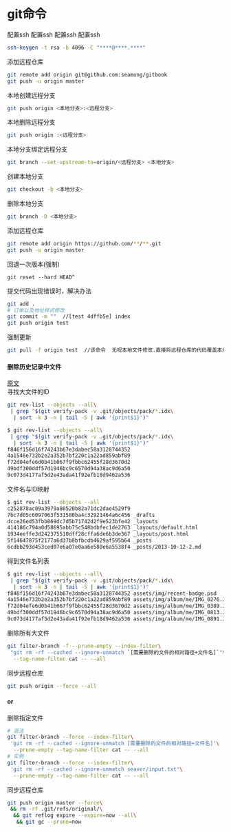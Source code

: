 # git命令

配置ssh
配置ssh
配置ssh
配置ssh
```bash
ssh-keygen -t rsa -b 4096 -C "****@****.****"
```

添加远程仓库
```bash
git remote add origin git@github.com:seamong/gitbook
git push -u origin master
```

本地创建远程分支
```bash
git push origin <本地分支>:<远程分支>
```

本地删除远程分支
```bash
git push origin :<远程分支>
```

本地分支绑定远程分支
```bash
git branch --set-upstream-to=origin/<远程分支> <本地分支>
```

创建本地分支
```bash
git checkout -b <本地分支>
```

删除本地分支
```bash
git branch -D <本地分支>
```

添加远程仓库
```bash
git remote add origin https://github.com/**/**.git
git push -u origin master
```

回退一次版本(强制)
```
git reset --hard HEAD^
```

提交代码出现错误时，解决办法
```bash
git add .
# 订单以及地址样式修改
git commit -m ""  //[test 4dffb5e] index
git push origin test
```

强制更新
```bash
git pull -f origin test  //该命令  无视本地文件修改.直接将远程仓库的代码覆盖本地文件
```
#### 删除历史记录中文件
[原文](https://harttle.land/2016/03/22/purge-large-files-in-gitrepo.html)<br/>
寻找大文件的ID
```bash
git rev-list --objects --all\
 | grep "$(git verify-pack -v .git/objects/pack/*.idx\
  | sort -k 3 -n | tail -5 | awk '{print$1}')"
```
```bash
$ git rev-list --objects --all\
 | grep "$(git verify-pack -v .git/objects/pack/*.idx\
  | sort -k 3 -n | tail -5 | awk '{print$1}')"
f846f156d16f74243b67e3dabec58a3128744352
4a1546e732b2e2a352b7bf220c1a22ad859abf89
f72d04efe6d0b41b067f9fbbc62455f28d3670d2
49bdf300ddf57d1946bc9c6570d94a38ac9d6a50
9c073d4177af5d2e43ada41f92efb18d9462a536
```
文件名与ID映射
```bash
$ git rev-list --objects --all
c252878ac09a3979a80520b82a71dc2dae4529f9
7bc7d05c6097063f531580ba4c32921464a6c456 _drafts
dcce26ed53fbb869dc7d5b71742d2f9e523bfe42 _layouts
414186c794a0d58695abb75c548bdbfec1de2763 _layouts/default.html
1934eeffe3d242375510dff28cffa6de6b3de367 _layouts/post.html
5f14647875f2177a6d37b8bfbcdb4629af595b64 _posts
6cdbb293d453ced07e6a07e0aa6e580e6a5538f4 _posts/2013-10-12-2.md
```
得到文件名列表
```bash
$ git rev-list --objects --all\
 | grep "$(git verify-pack -v .git/objects/pack/*.idx\
  | sort -k 3 -n | tail -5 | awk '{print$1}')"
f846f156d16f74243b67e3dabec58a3128744352 assets/img/recent-badge.psd
4a1546e732b2e2a352b7bf220c1a22ad859abf89 assets/img/album/me/IMG_0276.JPG
f72d04efe6d0b41b067f9fbbc62455f28d3670d2 assets/img/album/me/IMG_0389.JPG
49bdf300ddf57d1946bc9c6570d94a38ac9d6a50 assets/img/album/me/IMG_0813.JPG
9c073d4177af5d2e43ada41f92efb18d9462a536 assets/img/album/me/IMG_0891.JPG
```
删除所有大文件
```bash
git filter-branch -f --prune-empty --index-filter\
 "git rm -rf --cached --ignore-unmatch `[需要删除的文件的相对路径+文件名]`"\
  --tag-name-filter cat -- --all
```
同步远程仓库
```bash
git push origin --force --all
```

#### or
删除指定文件
```bash
# 语法
git filter-branch --force --index-filter\
 'git rm -rf --cached --ignore-unmatch [需要删除的文件的相对路径+文件名]'\
  --prune-empty --tag-name-filter cat -- --all
# 实例
git filter-branch --force --index-filter\
 'git rm -rf --cached --ignore-unmatch seaver/input.txt'\
  --prune-empty --tag-name-filter cat -- --all
```
同步远程仓库
```bash
git push origin master --force\
 && rm -rf .git/refs/original/\
  && git reflog expire --expire=now --all\
   && git gc --prune=now
```
